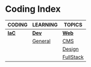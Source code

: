 # Coding Index

|CODING|LEARNING|TOPICS|
|---|---|---|
|[**IaC**](iac-index)|[**Dev**](dev-index)|[**Web**](web-index)|
||[General](coding/dev/dev-general)|[CMS](coding/web/web-cms.md)|
|||[Design](coding/web/web-design.md)
|||[FullStack](coding/web/web-fullstack.md)|
